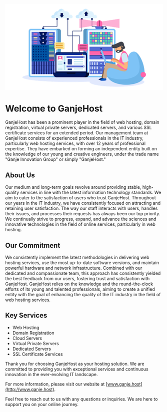 <p align="center">
  
  <img src="https://github.com/Ganjehost/.github/blob/main/profile/ganjeHosting.png"/>
  
</p>


# Welcome to GanjeHost

GanjeHost has been a prominent player in the field of web hosting, domain registration, virtual private servers, dedicated servers, and various SSL certificate services for an extended period. Our management team at GanjeHost consists of experienced professionals in the IT industry, particularly web hosting services, with over 12 years of professional expertise. They have embarked on forming an independent entity built on the knowledge of our young and creative engineers, under the trade name "Ganje Innovation Group" or simply "GanjeHost."

## About Us

Our medium and long-term goals revolve around providing stable, high-quality services in line with the latest information technology standards. We aim to cater to the satisfaction of users who trust GanjeHost. Throughout our years in the IT industry, we have consistently focused on attracting and retaining user satisfaction. The way our staff interacts with users, handles their issues, and processes their requests has always been our top priority. We continually strive to progress, expand, and advance the sciences and innovative technologies in the field of online services, particularly in web hosting.

## Our Commitment

We consistently implement the latest methodologies in delivering web hosting services, use the most up-to-date software versions, and maintain powerful hardware and network infrastructure. Combined with our dedicated and compassionate team, this approach has consistently yielded the best feedback from our users, fostering trust and satisfaction with GanjeHost. GanjeHost relies on the knowledge and the round-the-clock efforts of its young and talented professionals, aiming to create a unified entity with the goal of enhancing the quality of the IT industry in the field of web hosting services.

## Key Services

- Web Hosting
- Domain Registration
- Cloud Servers
- Virtual Private Servers
- Dedicated Servers
- SSL Certificate Services

Thank you for choosing GanjeHost as your hosting solution. We are committed to providing you with exceptional services and continuous innovation in the ever-evolving IT landscape.

For more information, please visit our website at [www.ganje.host](http://www.ganje.host).

Feel free to reach out to us with any questions or inquiries. We are here to support you on your online journey.
